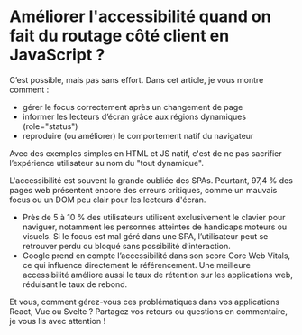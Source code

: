# Améliorer l'accessibilité quand on fait du routage côté client en JavaScript ?

C’est possible, mais pas sans effort. Dans cet article, je vous montre comment :

- gérer le focus correctement après un changement de page
- informer les lecteurs d’écran grâce aux régions dynamiques (role="status")
- reproduire (ou améliorer) le comportement natif du navigateur

Avec des exemples simples en HTML et JS natif, c'est de ne pas sacrifier l’expérience utilisateur au nom du "tout dynamique".

L'accessibilité est souvent la grande oubliée des SPAs. Pourtant, 97,4 % des pages web présentent encore des erreurs critiques, comme un mauvais focus ou un DOM peu clair pour les lecteurs d'écran.

- Près de 5 à 10 % des utilisateurs utilisent exclusivement le clavier pour naviguer, notamment les personnes atteintes de handicaps moteurs ou visuels. Si le focus est mal géré dans une SPA, l’utilisateur peut se retrouver perdu ou bloqué sans possibilité d’interaction.
- Google prend en compte l’accessibilité dans son score Core Web Vitals, ce qui influence directement le référencement. Une meilleure accessibilité améliore aussi le taux de rétention sur les applications web, réduisant le taux de rebond.

Et vous, comment gérez-vous ces problématiques dans vos applications React, Vue ou Svelte ? Partagez vos retours ou questions en commentaire, je vous lis avec attention !
